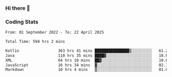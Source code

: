 ### Hi there 👋

<!--
**Girrafeec/girrafeec** is a ✨ _special_ ✨ repository because its `README.md` (this file) appears on your GitHub profile.

Here are some ideas to get you started:

- 🔭 I’m currently working on ...
- 🌱 I’m currently learning ...
- 👯 I’m looking to collaborate on ...
- 🤔 I’m looking for help with ...
- 💬 Ask me about ...
- 📫 How to reach me: ...
- 😄 Pronouns: ...
- ⚡ Fun fact: ...
-->

### Coding Stats
<!--START_SECTION:waka-->

```txt
From: 01 September 2022 - To: 22 April 2025

Total Time: 594 hrs 2 mins

Kotlin                 363 hrs 41 mins ███████████████▒░░░░░░░░░   61.22 %
Java                   110 hrs 35 mins ████▓░░░░░░░░░░░░░░░░░░░░   18.62 %
XML                    64 hrs 10 mins  ██▓░░░░░░░░░░░░░░░░░░░░░░   10.80 %
JavaScript             16 hrs 34 mins  ▓░░░░░░░░░░░░░░░░░░░░░░░░   02.79 %
Markdown               10 hrs 4 mins   ▒░░░░░░░░░░░░░░░░░░░░░░░░   01.69 %
```

<!--END_SECTION:waka-->
